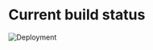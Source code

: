# Current build status
![Deployment](https://github.com/HL-Resistance/hlresistance-preview.github.io/workflows/Deployment/badge.svg?branch=master "Master branch deploy status")